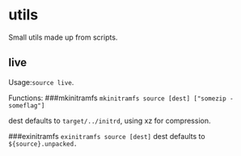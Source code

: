 utils
====
Small utils made up from scripts.

live
----
Usage:`source live`.

Functions:
###mkinitramfs
`mkinitramfs source [dest] ["somezip -someflag"]`

dest defaults to `target/../initrd`, using xz for compression.

###exinitramfs
`exinitramfs source [dest]`
dest defaults to `${source}.unpacked.`